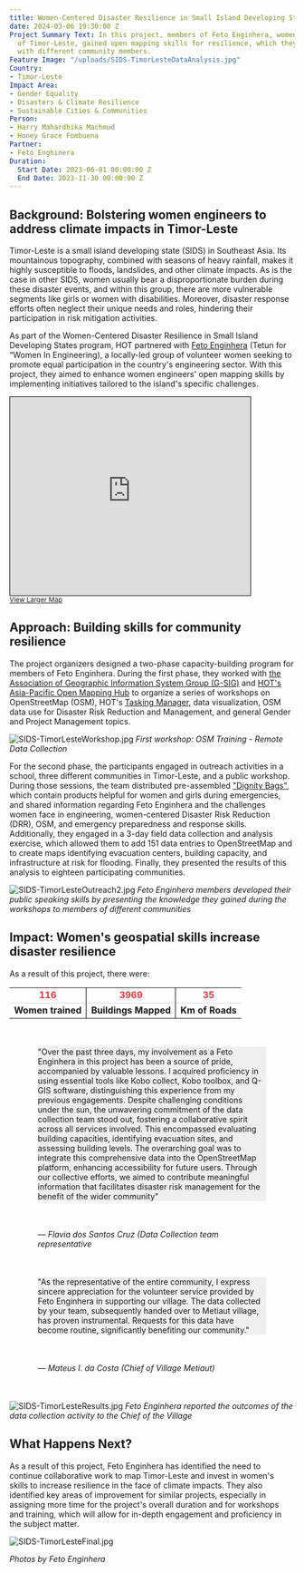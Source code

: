 ```yaml
---
title: Women-Centered Disaster Resilience in Small Island Developing States - Timor-Leste
date: 2024-03-06 19:30:00 Z
Project Summary Text: In this project, members of Feto Enginhera, women engineers
  of Timor-Leste, gained open mapping skills for resilience, which they communicated
  with different community members.
Feature Image: "/uploads/SIDS-TimorLesteDataAnalysis.jpg"
Country:
- Timor-Leste
Impact Area:
- Gender Equality
- Disasters & Climate Resilience
- Sustainable Cities & Communities
Person:
- Harry Mahardhika Machmud
- Honey Grace Fombuena
Partner:
- Feto Enghinera
Duration:
  Start Date: 2023-06-01 00:00:00 Z
  End Date: 2023-11-30 00:00:00 Z
---
```


## Background: Bolstering women engineers to address climate impacts in Timor-Leste

Timor-Leste is a small island developing state (SIDS) in Southeast Asia. Its mountainous topography, combined with seasons of heavy rainfall, makes it highly susceptible to floods, landslides, and other climate impacts.  As is the case in other SIDS, women usually bear a disproportionate burden during these disaster events, and within this group, there are more vulnerable segments like girls or women with disabilities. Moreover, disaster response efforts often neglect their unique needs and roles, hindering their participation in risk mitigation activities.

As part of the Women-Centered Disaster Resilience in Small Island Developing States program, HOT partnered with [Feto Enginhera](https://www.facebook.com/fetoeng/) (Tetun for “Women In Engineering), a locally-led group of volunteer women seeking to promote equal participation in the country's engineering sector. With this project, they aimed to enhance women engineers' open mapping skills by implementing initiatives tailored to the island's specific challenges.

<iframe width="425" height="350" src="https://www.openstreetmap.org/export/embed.html?bbox=123.31604003906251%2C-11.668375810026832%2C126.88659667968751%2C-6.036773436940448&amp;layer=mapnik" style="border: 1px solid black"></iframe><br/><small><a href="https://www.openstreetmap.org/#map=8/-8.863/125.101">View Larger Map</a></small>

## Approach: Building skills for community resilience

The project organizers designed a two-phase capacity-building program for members of Feto Enginhera. During the first phase, they worked with [the Association of Geographic Information System Group (G-SIG)](https://gis.tl/berita/detail/the-association-of-geographic-information-system-group-gsig) and [HOT's Asia-Pacific Open Mapping Hub](https://www.hotosm.org/hubs/open-mapping-hub-asia-pacific/) to organize a series of workshops on OpenStreetMap (OSM), HOT's [Tasking Manager](https://tasks.hotosm.org/),  data visualization, OSM data use for Disaster Risk Reduction and Management, and general Gender and Project Management topics. 


![SIDS-TimorLesteWorkshop.jpg](/uploads/SIDS-TimorLesteWorkshop.jpg)
*First workshop: OSM Training - Remote Data Collection*

For the second phase, the participants engaged in outreach activities in a school, three different communities in Timor-Leste, and a public workshop. During those sessions, the team distributed pre-assembled ["Dignity Bags"](https://www.unfpa.org/resources/unfpa-basic-dignity-kit), which contain products helpful for women and girls during emergencies, and shared information regarding Feto Enginhera and the challenges women face in engineering, women-centered Disaster Risk Reduction (DRR), OSM, and emergency preparedness and response skills. Additionally, they engaged in a 3-day field data collection and analysis exercise, which allowed them to add 151 data entries to OpenStreetMap and to create maps identifying evacuation centers, building capacity, and infrastructure at risk for flooding. Finally, they presented the results of this analysis to eighteen participating communities.


![SIDS-TimorLesteOutreach2.jpg](/uploads/SIDS-TimorLesteOutreach2.jpg)
*Feto Enginhera members developed their public speaking skills by presenting the knowledge they gained during the workshops to members of different communities*


## Impact: Women's geospatial skills increase disaster resilience

As a result of this project, there were:

<table style="font-weight: bold;">
<tr style="color:#D73F3F; border-bottom: 1px solid #ddd; text-align:center;">
<td>116</td>
<td style="border-left: 1px solid black">3969</td>
<td style="border-left: 1px solid black">35</td>
</tr>
<tr style="text-align:center; border-bottom: 0px">
<td>Women trained</td>
<td style="border-left: 1px solid black">Buildings Mapped</td>
<td style="border-left: 1px solid black">Km of Roads</td>
</tr>
</table>

<p style="margin: 50px; background-color: #f0efef"> "Over the past three days, my involvement as a Feto Enginhera in this project has been a source of pride, accompanied by valuable lessons. I acquired proficiency in using essential tools like Kobo collect, Kobo toolbox, and Q-GIS software, distinguishing this experience from my previous engagements. Despite challenging conditions under the sun, the unwavering commitment of the data collection team stood out, fostering a collaborative spirit across all services involved. This encompassed evaluating building capacities, identifying evacuation sites, and assessing building levels. The overarching goal was to integrate this comprehensive data into the OpenStreetMap platform, enhancing accessibility for future users. Through our collective efforts, we aimed to contribute meaningful information that facilitates disaster risk management for the benefit of the wider community"</p>

<p style="margin: 50px"><em>&mdash; Flavia dos Santos Cruz (Data Collection team representative</em></p>

<p style="margin: 50px; background-color: #f0efef"> "As the representative of the entire community, I express sincere appreciation for the volunteer service provided by Feto Enginhera in supporting our village. The data collected by your team, subsequently handed over to Metiaut village, has proven instrumental. Requests for this data have become routine, significantly benefiting our community."</p>

<p style="margin: 50px"><em>&mdash; Mateus I. da Costa (Chief of Village Metiaut)</em></p>


![SIDS-TimorLesteResults.jpg](/uploads/SIDS-TimorLesteResults.jpg)
*Feto Enginhera reported the outcomes of the data collection activity to the Chief of the Village*

## What Happens Next?

As a result of this project, Feto Enginhera has identified the need to continue collaborative work to map Timor-Leste and invest in women's skills to increase resilience in the face of climate impacts. They also identified key areas of improvement for similar projects, especially in assigning more time for the project's overall duration and for workshops and training, which will allow for in-depth engagement and proficiency in the subject matter.

![SIDS-TimorLesteFinal.jpg](/uploads/SIDS-TimorLesteFinal.jpg)

*Photos by Feto Enginhera*
